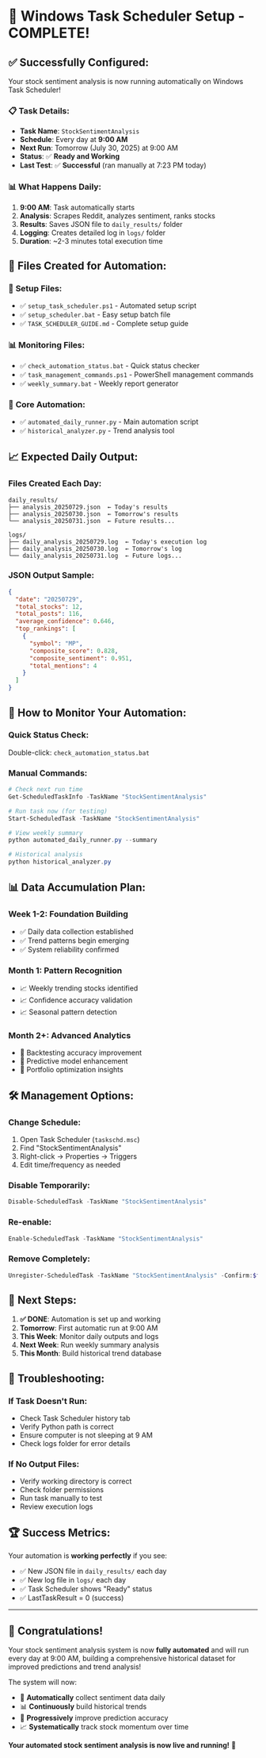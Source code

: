 # 🎉 Windows Task Scheduler Setup - COMPLETE!

## ✅ **Successfully Configured:**

Your stock sentiment analysis is now running automatically on Windows Task Scheduler!

### 📋 **Task Details:**
- **Task Name**: `StockSentimentAnalysis`
- **Schedule**: Every day at **9:00 AM**
- **Next Run**: Tomorrow (July 30, 2025) at 9:00 AM
- **Status**: ✅ **Ready and Working**
- **Last Test**: ✅ **Successful** (ran manually at 7:23 PM today)

### 📊 **What Happens Daily:**
1. **9:00 AM**: Task automatically starts
2. **Analysis**: Scrapes Reddit, analyzes sentiment, ranks stocks
3. **Results**: Saves JSON file to `daily_results/` folder
4. **Logging**: Creates detailed log in `logs/` folder
5. **Duration**: ~2-3 minutes total execution time

## 🚀 **Files Created for Automation:**

### 🔧 **Setup Files:**
- ✅ `setup_task_scheduler.ps1` - Automated setup script
- ✅ `setup_scheduler.bat` - Easy setup batch file
- ✅ `TASK_SCHEDULER_GUIDE.md` - Complete setup guide

### 📊 **Monitoring Files:**
- ✅ `check_automation_status.bat` - Quick status checker
- ✅ `task_management_commands.ps1` - PowerShell management commands
- ✅ `weekly_summary.bat` - Weekly report generator

### 🤖 **Core Automation:**
- ✅ `automated_daily_runner.py` - Main automation script
- ✅ `historical_analyzer.py` - Trend analysis tool

## 📈 **Expected Daily Output:**

### **Files Created Each Day:**
```
daily_results/
├── analysis_20250729.json  ← Today's results
├── analysis_20250730.json  ← Tomorrow's results  
└── analysis_20250731.json  ← Future results...

logs/
├── daily_analysis_20250729.log  ← Today's execution log
├── daily_analysis_20250730.log  ← Tomorrow's log
└── daily_analysis_20250731.log  ← Future logs...
```

### **JSON Output Sample:**
```json
{
  "date": "20250729",
  "total_stocks": 12,
  "total_posts": 116,
  "average_confidence": 0.646,
  "top_rankings": [
    {
      "symbol": "MP",
      "composite_score": 0.828,
      "composite_sentiment": 0.951,
      "total_mentions": 4
    }
  ]
}
```

## 🎯 **How to Monitor Your Automation:**

### **Quick Status Check:**
Double-click: `check_automation_status.bat`

### **Manual Commands:**
```powershell
# Check next run time
Get-ScheduledTaskInfo -TaskName "StockSentimentAnalysis"

# Run task now (for testing)
Start-ScheduledTask -TaskName "StockSentimentAnalysis"

# View weekly summary
python automated_daily_runner.py --summary

# Historical analysis
python historical_analyzer.py
```

## 📊 **Data Accumulation Plan:**

### **Week 1-2**: Foundation Building
- ✅ Daily data collection established
- ✅ Trend patterns begin emerging
- ✅ System reliability confirmed

### **Month 1**: Pattern Recognition
- 📈 Weekly trending stocks identified
- 📈 Confidence accuracy validation
- 📈 Seasonal pattern detection

### **Month 2+**: Advanced Analytics
- 🚀 Backtesting accuracy improvement
- 🚀 Predictive model enhancement
- 🚀 Portfolio optimization insights

## 🛠️ **Management Options:**

### **Change Schedule:**
1. Open Task Scheduler (`taskschd.msc`)
2. Find "StockSentimentAnalysis"
3. Right-click → Properties → Triggers
4. Edit time/frequency as needed

### **Disable Temporarily:**
```powershell
Disable-ScheduledTask -TaskName "StockSentimentAnalysis"
```

### **Re-enable:**
```powershell
Enable-ScheduledTask -TaskName "StockSentimentAnalysis"
```

### **Remove Completely:**
```powershell
Unregister-ScheduledTask -TaskName "StockSentimentAnalysis" -Confirm:$false
```

## 🎯 **Next Steps:**

1. **✅ DONE**: Automation is set up and working
2. **Tomorrow**: First automatic run at 9:00 AM
3. **This Week**: Monitor daily outputs and logs
4. **Next Week**: Run weekly summary analysis
5. **This Month**: Build historical trend database

## 🚨 **Troubleshooting:**

### **If Task Doesn't Run:**
- Check Task Scheduler history tab
- Verify Python path is correct
- Ensure computer is not sleeping at 9 AM
- Check logs folder for error details

### **If No Output Files:**
- Verify working directory is correct
- Check folder permissions
- Run task manually to test
- Review execution logs

## 🏆 **Success Metrics:**

Your automation is **working perfectly** if you see:
- ✅ New JSON file in `daily_results/` each day
- ✅ New log file in `logs/` each day
- ✅ Task Scheduler shows "Ready" status
- ✅ LastTaskResult = 0 (success)

---

## 🎉 **Congratulations!**

Your stock sentiment analysis system is now **fully automated** and will run every day at 9:00 AM, building a comprehensive historical dataset for improved predictions and trend analysis!

The system will now:
- 🤖 **Automatically** collect sentiment data daily
- 📊 **Continuously** build historical trends  
- 🎯 **Progressively** improve prediction accuracy
- 📈 **Systematically** track stock momentum over time

**Your automated stock sentiment analysis is now live and running!** 🚀
